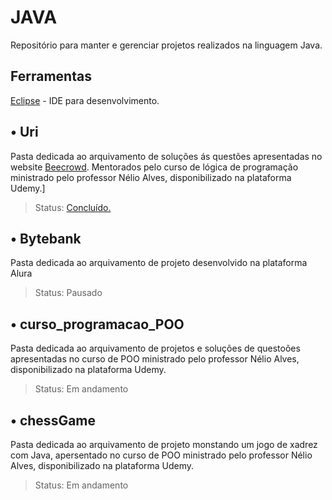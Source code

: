 # JAVA

Repositório para manter e gerenciar projetos realizados na linguagem Java.

## Ferramentas

[Eclipse](https://www.eclipse.org/downloads/) - IDE para desenvolvimento.

## • Uri

Pasta dedicada ao arquivamento de soluções ás questões apresentadas no website [Beecrowd](https://www.beecrowd.com.br/judge/pt). Mentorados pelo curso de lógica de programação ministrado pelo professor Nélio Alves, disponibilizado na plataforma Udemy.]

> Status: [Concluído.](https://www.udemy.com/certificate/UC-a7d0b78d-a0a6-49df-98ae-1a018a74062f/)

## • Bytebank

Pasta dedicada ao arquivamento de projeto desenvolvido na plataforma Alura

> Status: Pausado

## • curso_programacao_POO

Pasta dedicada ao arquivamento de projetos e soluções de questoões apresentadas no curso de POO ministrado pelo professor Nélio Alves, disponibilizado na plataforma Udemy.

> Status: Em andamento

## • chessGame

Pasta dedicada ao arquivamento de projeto monstando um jogo de xadrez com Java, apersentado no curso de POO ministrado pelo professor Nélio Alves, disponibilizado na plataforma Udemy.

> Status: Em andamento
